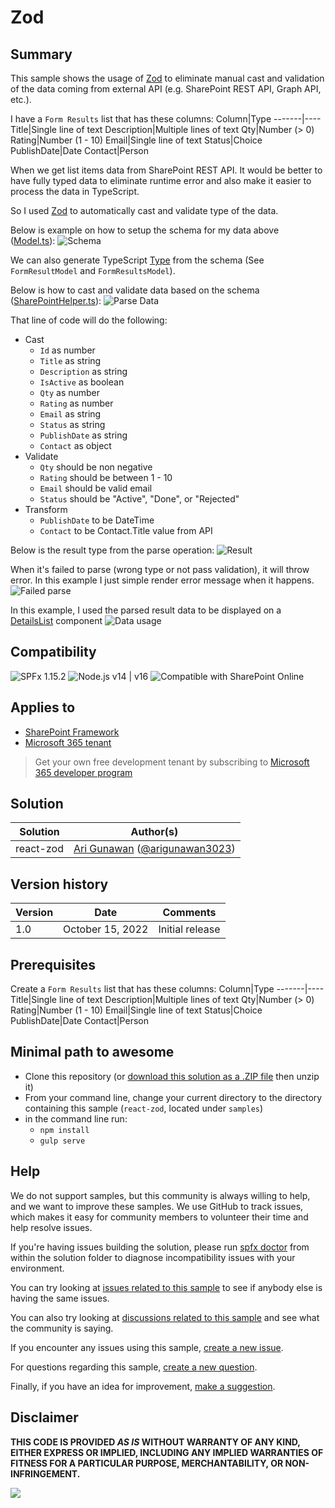 # Zod

## Summary

This sample shows the usage of [Zod](https://zod.dev/) to eliminate manual cast and validation of the data coming from external API (e.g. SharePoint REST API, Graph API, etc.).

I have a `Form Results` list that has these columns:
Column|Type
-------|----
Title|Single line of text
Description|Multiple lines of text
Qty|Number (> 0)
Rating|Number (1 - 10)
Email|Single line of text
Status|Choice
PublishDate|Date
Contact|Person

When we get list items data from SharePoint REST API. It would be better to have fully typed data to eliminate runtime error and also make it easier to process the data in TypeScript. 

So I used [Zod](https://zod.dev/) to automatically cast and validate type of the data.

Below is example on how to setup the schema for my data above ([Model.ts](/src/webparts/reactZod/utils/Models.ts)):
![Schema](assets/schema.png)

We can also generate TypeScript [Type](https://www.typescriptlang.org/docs/handbook/2/everyday-types.html) from the schema (See `FormResultModel` and `FormResultsModel`).

Below is how to cast and validate data based on the schema ([SharePointHelper.ts](/src/webparts/reactZod/utils/SharePointHelper.ts)):
![Parse Data](assets/parse-data.png)

That line of code will do the following:
- Cast
  - `Id` as number
  - `Title` as string
  - `Description` as string
  - `IsActive` as boolean
  - `Qty` as number
  - `Rating` as number
  - `Email` as string
  - `Status` as string
  - `PublishDate` as string
  - `Contact` as object
- Validate
  - `Qty` should be non negative
  - `Rating` should be between 1 - 10
  - `Email` should be valid email
  - `Status` should be "Active", "Done", or "Rejected"
- Transform
  - `PublishDate` to be DateTime
  - `Contact` to be Contact.Title value from API

Below is the result type from the parse operation:
![Result](assets/result.png)

When it's failed to parse (wrong type or not pass validation), it will throw error.
In this example I just simple render error message when it happens.
![Failed parse](assets/failed-parse.png)

In this example, I used the parsed result data to be displayed on a [DetailsList](https://developer.microsoft.com/en-us/fluentui#/controls/web/detailslist) component
![Data usage](assets/data-usage.png)

## Compatibility

![SPFx 1.15.2](https://img.shields.io/badge/SPFx-1.15.2-green.svg)
![Node.js v14 | v16](https://img.shields.io/badge/Node.js-v14%20%7C%20v16-green.svg)
![Compatible with SharePoint Online](https://img.shields.io/badge/SharePoint%20Online-Compatible-green.svg)

## Applies to

* [SharePoint Framework](https://docs.microsoft.com/sharepoint/dev/spfx/sharepoint-framework-overview)
* [Microsoft 365 tenant](https://docs.microsoft.com/sharepoint/dev/spfx/set-up-your-development-environment)

> Get your own free development tenant by subscribing to [Microsoft 365 developer program](http://aka.ms/o365devprogram)

## Solution

Solution|Author(s)
--------|---------
react-zod | [Ari Gunawan](https://github.com/AriGunawan) ([@arigunawan3023](https://twitter.com/arigunawan3023))

## Version history

Version|Date|Comments
-------|----|--------
1.0|October 15, 2022|Initial release

## Prerequisites

Create a `Form Results` list that has these columns:
Column|Type
-------|----
Title|Single line of text
Description|Multiple lines of text
Qty|Number (> 0)
Rating|Number (1 - 10)
Email|Single line of text
Status|Choice
PublishDate|Date
Contact|Person

## Minimal path to awesome

* Clone this repository (or [download this solution as a .ZIP file](https://pnp.github.io/download-partial/?url=https://github.com/pnp/sp-dev-fx-webparts/tree/main/samples/react-zod) then unzip it)
* From your command line, change your current directory to the directory containing this sample (`react-zod`, located under `samples`)
* in the command line run:
  * `npm install`
  * `gulp serve`


<!--
RESERVED FOR REPO MAINTAINERS

We'll add the video from the community call recording here

## Video

[![YouTube video title](./assets/video-thumbnail.jpg)](https://www.youtube.com/watch?v=XXXXX "YouTube video title")
-->

## Help

We do not support samples, but this community is always willing to help, and we want to improve these samples. We use GitHub to track issues, which makes it easy for  community members to volunteer their time and help resolve issues.

If you're having issues building the solution, please run [spfx doctor](https://pnp.github.io/cli-microsoft365/cmd/spfx/spfx-doctor/) from within the solution folder to diagnose incompatibility issues with your environment.

You can try looking at [issues related to this sample](https://github.com/pnp/sp-dev-fx-webparts/issues?q=label%3A%22sample%3A%20react-zod%22) to see if anybody else is having the same issues.

You can also try looking at [discussions related to this sample](https://github.com/pnp/sp-dev-fx-webparts/discussions?discussions_q=react-zod) and see what the community is saying.

If you encounter any issues using this sample, [create a new issue](https://github.com/pnp/sp-dev-fx-webparts/issues/new?assignees=&labels=Needs%3A+Triage+%3Amag%3A%2Ctype%3Abug-suspected%2Csample%3A%20react-zod&template=bug-report.yml&sample=react-zod&authors=@AriGunawan&title=react-zod%20-%20).

For questions regarding this sample, [create a new question](https://github.com/pnp/sp-dev-fx-webparts/issues/new?assignees=&labels=Needs%3A+Triage+%3Amag%3A%2Ctype%3Aquestion%2Csample%3A%20react-zod&template=question.yml&sample=react-zod&authors=@AriGunawan&title=react-zod%20-%20).

Finally, if you have an idea for improvement, [make a suggestion](https://github.com/pnp/sp-dev-fx-webparts/issues/new?assignees=&labels=Needs%3A+Triage+%3Amag%3A%2Ctype%3Aenhancement%2Csample%3A%20react-zod&template=suggestion.yml&sample=react-zod&authors=@AriGunawan&title=react-zod%20-%20).

## Disclaimer

**THIS CODE IS PROVIDED *AS IS* WITHOUT WARRANTY OF ANY KIND, EITHER EXPRESS OR IMPLIED, INCLUDING ANY IMPLIED WARRANTIES OF FITNESS FOR A PARTICULAR PURPOSE, MERCHANTABILITY, OR NON-INFRINGEMENT.**

<img src="https://pnptelemetry.azurewebsites.net/sp-dev-fx-webparts/samples/react-zod" />